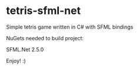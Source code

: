 # tetris-sfml-net
Simple tetris game written in C# with SFML bindings

NuGets needed to build project:
  
  SFML.Net 2.5.0

Enjoy! :)
